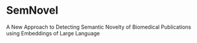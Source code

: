 # SemNovel
A New Approach to Detecting Semantic Novelty of Biomedical Publications using Embeddings of Large Language
